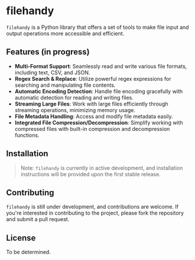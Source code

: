 # filehandy

`filehandy` is a Python library that offers a set of tools to make file input and output operations more accessible and efficient. 

## Features (in progress)

- **Multi-Format Support**: Seamlessly read and write various file formats, including text, CSV, and JSON.
- **Regex Search & Replace**: Utilize powerful regex expressions for searching and manipulating file contents.
- **Automatic Encoding Detection**: Handle file encoding gracefully with automatic detection for reading and writing files.
- **Streaming Large Files**: Work with large files efficiently through streaming operations, minimizing memory usage.
- **File Metadata Handling**: Access and modify file metadata easily.
- **Integrated File Compression/Decompression**: Simplify working with compressed files with built-in compression and decompression functions.

## Installation

> Note: `filehandy` is currently in active development, and installation instructions will be provided upon the first stable release.


## Contributing

`filehandy` is still under development, and contributions are welcome. If you're interested in contributing to the project, please fork the repository and submit a pull request.

## License

To be determined.